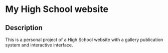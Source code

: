 # My High School website


## Description

This is a personal project of a High School website with a gallery publication system and interactive interface.
